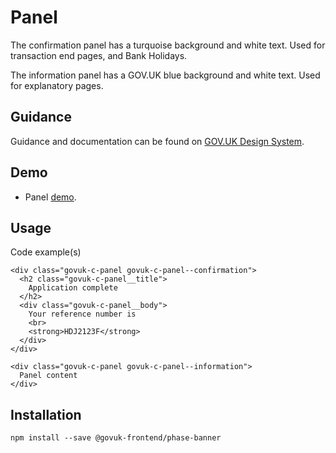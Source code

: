 # Panel

The confirmation panel has a turquoise background and white text.
Used for transaction end pages, and Bank Holidays.

The information panel has a GOV.UK blue background and white text.
Used for explanatory pages.

## Guidance

Guidance and documentation can be found on [GOV.UK Design System](linkgoeshere).

## Demo

* Panel [demo](panel.html).

## Usage

Code example(s)

```
<div class="govuk-c-panel govuk-c-panel--confirmation">
  <h2 class="govuk-c-panel__title">
    Application complete
  </h2>
  <div class="govuk-c-panel__body">
    Your reference number is
    <br>
    <strong>HDJ2123F</strong>
  </div>
</div>

<div class="govuk-c-panel govuk-c-panel--information">
  Panel content
</div>

```



## Installation

```
npm install --save @govuk-frontend/phase-banner
```

